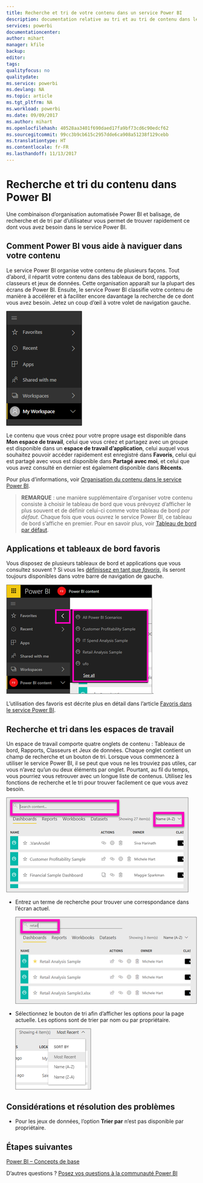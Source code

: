 ```yaml
---
title: Recherche et tri de votre contenu dans un service Power BI
description: documentation relative au tri et au tri de contenu dans les espaces de travail Power BI
services: powerbi
documentationcenter: 
author: mihart
manager: kfile
backup: 
editor: 
tags: 
qualityfocus: no
qualitydate: 
ms.service: powerbi
ms.devlang: NA
ms.topic: article
ms.tgt_pltfrm: NA
ms.workload: powerbi
ms.date: 09/09/2017
ms.author: mihart
ms.openlocfilehash: 40528aa3401f690daed17fa9bf73cd6c90edcf62
ms.sourcegitcommit: 99cc3b9cb615c2957dde6ca908a51238f129cebb
ms.translationtype: HT
ms.contentlocale: fr-FR
ms.lasthandoff: 11/13/2017
---
```

# <a name="searching-and-sorting-content-in-power-bi"></a>Recherche et tri du contenu dans Power BI
Une combinaison d’organisation automatisée Power BI et balisage, de recherche et de tri par d’utilisateur vous permet de trouver rapidement ce dont vous avez besoin dans le service Power BI.

## <a name="how-power-bi-helps-you-navigate-your-content"></a>Comment Power BI vous aide à naviguer dans votre contenu
Le service Power BI organise votre contenu de plusieurs façons.  Tout d’abord, il répartit votre contenu dans des tableaux de bord, rapports, classeurs et jeux de données. Cette organisation apparaît sur la plupart des écrans de Power BI. Ensuite, le service Power BI classifie votre contenu de manière à accélérer et à faciliter encore davantage la recherche de ce dont vous avez besoin. Jetez un coup d’œil à votre volet de navigation gauche.

![](media/service-navigation-search-filter-sort/power-bi-newnav.png)

Le contenu que vous créez pour votre propre usage est disponible dans **Mon espace de travail**, celui que vous créez et partagez avec un groupe est disponible dans un **espace de travail d’application**, celui auquel vous souhaitez pouvoir accéder rapidement est enregistré dans **Favoris**, celui qui est partagé avec vous est disponible dans **Partagé avec moi**, et celui que vous avez consulté en dernier est également disponible dans **Récents**.

Pour plus d’informations, voir [Organisation du contenu dans le service Power BI](service-basic-concepts.md).

> **REMARQUE** : une manière supplémentaire d’organiser votre contenu consiste à choisir le tableau de bord que vous prévoyez d’afficher le plus souvent et de définir celui-ci comme votre tableau de bord *par défaut*. Chaque fois que vous ouvrez le service Power BI, ce tableau de bord s’affiche en premier. Pour en savoir plus, voir [Tableau de bord par défaut](service-dashboard-featured.md).
> 
> 

## <a name="favorite-dashboards-and-apps"></a>Applications et tableaux de bord favoris
Vous disposez de plusieurs tableaux de bord et applications que vous consultez souvent ? Si vous les [définissez en tant que *favoris*](service-dashboard-favorite.md), ils seront toujours disponibles dans votre barre de navigation de gauche.

![](media/service-navigation-search-filter-sort/power-bi-favorite-flyout.png).

L’utilisation des favoris est décrite plus en détail dans l’article [Favoris dans le service Power BI](service-dashboard-favorite.md).

## <a name="searching-and-sorting-in-workspaces"></a>Recherche et tri dans les espaces de travail
Un espace de travail comporte quatre onglets de contenu : Tableaux de bord, Rapports, Classeurs et Jeux de données.  Chaque onglet contient un champ de recherche et un bouton de tri.  Lorsque vous commencez à utiliser le service Power BI, il se peut que vous ne les trouviez pas utiles, car vous n’avez qu’un ou deux éléments par onglet.  Pourtant, au fil du temps, vous pourriez vous retrouver avec un longue liste de contenus.  Utilisez les fonctions de recherche et le tri pour trouver facilement ce que vous avez besoin.

![](media/service-navigation-search-filter-sort/power-bi-search-sort2.png)

* Entrez un terme de recherche pour trouver une correspondance dans l’écran actuel.
  
   ![](media/service-navigation-search-filter-sort/power-bi-search2.png)
* Sélectionnez le bouton de tri afin d’afficher les options pour la page actuelle. Les options sont de trier par nom ou par propriétaire.
  
   ![](media/service-navigation-search-filter-sort/power-bi-sort-alpha.png)

## <a name="considerations-and-troubleshooting"></a>Considérations et résolution des problèmes
* Pour les jeux de données, l’option **Trier par** n’est pas disponible par propriétaire.

## <a name="next-steps"></a>Étapes suivantes
[Power BI – Concepts de base](service-basic-concepts.md)

D’autres questions ? [Posez vos questions à la communauté Power BI](http://community.powerbi.com/)

